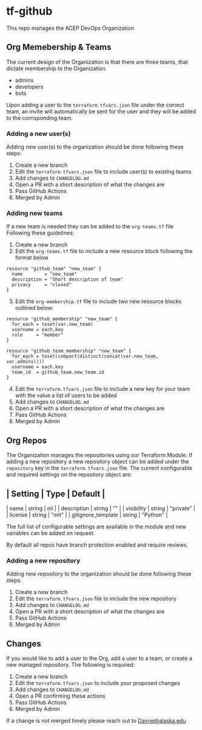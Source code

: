 # tf-github
This repo manages the ACEP DevOps Organization

## Org Memebership & Teams

The current design of the Organization is that there are three teams, that dictate membership to the Organization.

- admins
- developers
- bots

Upon adding a user to the `terraform.tfvars.json` file under the correct team, an invite will automatically be sent for the user and they will be added to the corrisponding team.

### Adding a new user(s)

Adding new user(s) to the organization should be done following these steps:

1. Create a new branch
2. Edit the `terraform.tfvars.json` file to include user(s) to existing teams
3. Add changes to `CHANGELOG.md`
4. Open a PR with a short description of what the changes are
5. Pass GitHub Actions
6. Merged by Admin


### Adding new teams

If a new team is needed they can be added to the `org-teams.tf` file  
Following these guidelines:
1. Create a new branch
2. Edit the `org-teams.tf` file to include a new resource block following the format below    

```
resource "github_team" "new_team" {
  name        = "new_team"
  description = "Short description of team"
  privacy     = "closed"
}
```

3. Edit the `org-membership.tf` file to include two new resource blocks outlined below:  

```
resource "github_membership" "new_team" {
  for_each = toset(var.new_team)
  username = each.key
  role     = "member"
}

resource "github_team_membership" "new_team" {
  for_each = toset(compact(distinct(concat(var.new_team, var.admins))))
  username = each.key
  team_id  = github_team.new_team.id
}

```
4. Edit the `terraform.tfvars.json` file to include a new key for your team with the value a list of users to be added
5. Add changes to `CHANGELOG.md`
6. Open a PR with a short description of what the changes are
7. Pass GitHub Actions
8. Merged by Admin


## Org Repos

The Organization manages the repositories using our Terraform Module. If adding a new repository a new repository object can be added under the `repository` key in the `terraform.tfvars.json` file. The current configurable and required settings on the repostiory object are:

| Setting | Type | Default |
----------------------------
| name | string | nil |
| description | string | "" |
| visibility | string | "private" | 
| license | string | "mit" | 
| gitignore_template | string | "Python" |

The full list of configurable settings are available in the module and new variables can be added on request.

By default all repos have branch protection enabled and require reviews.  


### Adding a new repository

Adding new repository to the organization should be done following these steps:

1. Create a new branch
2. Edit the `terraform.tfvars.json` file to include the new repository
3. Add changes to `CHANGELOG.md`
4. Open a PR with a short description of what the changes are
5. Pass GitHub Actions
6. Merged by Admin

## Changes

If you would like to add a user to the Org, add a user to a team, or create a new managed repository. The following is required:

1. Create a new branch
2. Edit the `terraform.tfvars.json` to include your proposed changes
3. Add changes to `CHANGELOG.md`
4. Open a PR confirming these actions
5. Pass GitHub Actions
6. Merged by Admin

If a change is not merged timely please reach out to Dayne@alaska.edu